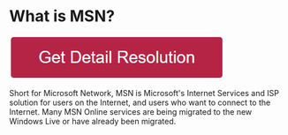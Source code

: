 # What is MSN?
[![what is msn](redd.png)](https://icncomputer.com/what-is-msn/)



Short for Microsoft Network, MSN is Microsoft's Internet Services and ISP solution for users on the Internet, and users who want to connect to the Internet. Many MSN Online services are being migrated to the new Windows Live or have already been migrated.
